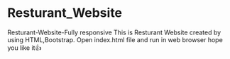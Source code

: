 # Resturant_Website
Resturant-Website-Fully responsive
This is Resturant Website created by using HTML,Bootstrap.
Open index.html file and run in web browser hope you like it👍

